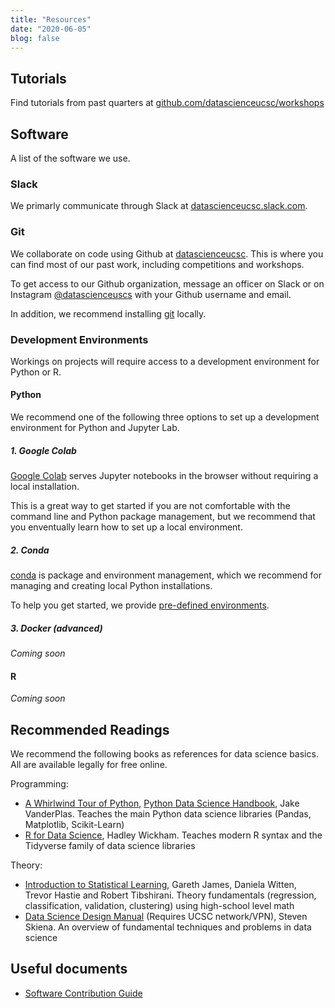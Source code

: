 ```yaml
---
title: "Resources"
date: "2020-06-05"
blog: false
---
```


## Tutorials

Find tutorials from past quarters at [github.com/datascienceucsc/workshops](https://github.com/datascienceucsc/workshops)

## Software

A list of the software we use.

### Slack 

We primarly communicate through Slack at [datascienceucsc.slack.com](datascienceucsc.slack.com).

### Git

We collaborate on code using Github at [datascienceucsc](https://github.com/datascienceucsc).
This is where you can find most of our past work, including competitions and workshops.

To get access to our Github organization, message an officer on Slack or on Instagram 
[@datascienceuscs](https://www.instagram.com/datascienceucsc/) with your Github username and
email.

In addition, we recommend installing [git](https://git-scm.com/) locally.

### Development Environments

Workings on projects will require access to a development environment for Python
or R. 

#### Python

We recommend one of the following three options to set up a development environment 
for Python and Jupyter Lab. 
 
##### 1. Google Colab 

[Google Colab](https://colab.research.google.com) serves Jupyter notebooks in the browser without requiring a local installation.

This is a great way to get started if you are not comfortable with the command 
line and Python package management, but we recommend that you enventually learn
how to set up a local environment. 

##### 2. Conda

[conda](https://docs.conda.io/en/latest/) is package and environment management,
which we recommend for managing and creating local Python installations.

To help you get started, we provide 
[pre-defined environments](https://github.com/datascienceucsc/environments).


##### 3. Docker (advanced)

*Coming soon*

#### R

*Coming soon*


## Recommended Readings

We recommend the following books as references for data science basics. All are available legally for free online.

Programming: 

- [A Whirlwind Tour of Python](https://jakevdp.github.io/WhirlwindTourOfPython/), [Python Data Science Handbook](https://jakevdp.github.io/PythonDataScienceHandbook/), Jake VanderPlas. Teaches the main Python data science libraries (Pandas, Matplotlib, Scikit-Learn)
- [R for Data Science](https://r4ds.had.co.nz/), Hadley Wickham. Teaches modern R syntax and the Tidyverse family of data science libraries 

Theory:

- [Introduction to Statistical Learning](http://faculty.marshall.usc.edu/gareth-james/ISL/), Gareth James, Daniela Witten, Trevor Hastie and Robert Tibshirani. Theory fundamentals (regression, classification, validation, clustering) using high-school level math
- [Data Science Design Manual](https://link.springer.com/book/10.1007/978-3-319-55444-0) (Requires UCSC network/VPN), Steven Skiena. An overview of fundamental techniques and problems in data science

## Useful documents

- [Software Contribution Guide](https://github.com/datascienceslugs/Useful-Documents/blob/master/CONTRIBUTING.md)

